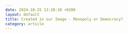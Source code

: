 ```yaml
---
date: 2024-10-25 13:20:10 +0200
layout: default
title: Created in our Image - Monopoly or Democracy?
category: article
---
```


